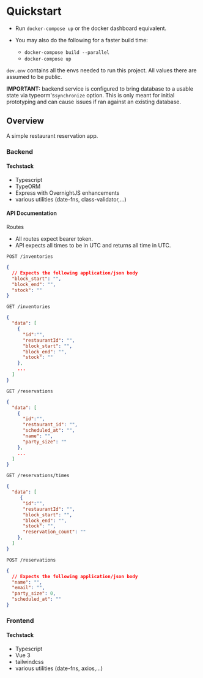 # Quickstart

- Run `docker-compose up` or the docker dashboard equivalent.

- You may also do the following for a faster build time:
  - `docker-compose build --parallel`
  - `docker-compose up`

`dev.env` contains all the envs needed to run this project. All values there are assumed to be public.

**IMPORTANT:** backend service is configured to bring database to a usable state via typeorm's`synchronize` option. This is only meant for initial prototyping and can cause issues if ran against an existing database.

## Overview

A simple restaurant reservation app.

### Backend

#### Techstack

- Typescript
- TypeORM
- Express with OvernightJS enhancements
- various utilities (date-fns, class-validator,...)

#### API Documentation

Routes

- All routes expect bearer token.
- API expects all times to be in UTC and returns all time in UTC.

`POST /inventories`

```json
{
  // Expects the following application/json body
  "block_start": "",
  "block_end": "",
  "stock": ""
}
```

`GET /inventories`

```json
{
  "data": [
    {
      "id":"",
      "restaurantId": "",
      "block_start": "",
      "block_end": "",
      "stock": ""
    },
    ...
  ]
}
```

`GET /reservations`

```json
{
  "data": [
    {
      "id":"",
      "restaurant_id": "",
      "scheduled_at": "",
      "name": "",
      "party_size": ""
    },
    ...
  ]
}
```

`GET /reservations/times`

```json
{
  "data": [
     {
      "id":"",
      "restaurantId": "",
      "block_start": "",
      "block_end": "",
      "stock": "",
      "reservation_count": ""
    },
  ]
}
```

`POST /reservations`

```json
{
  // Expects the following application/json body
  "name": "",
  "email": "",
  "party_size": 0,
  "scheduled_at": ""
}
```

### Frontend

#### Techstack

- Typescript
- Vue 3
- tailwindcss
- various utilities (date-fns, axios,...)
